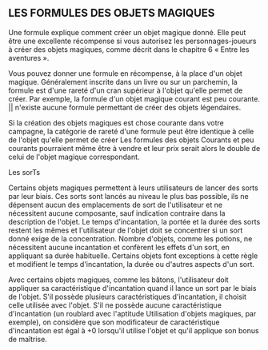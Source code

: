## LES FORMULES DES OBJETS MAGIQUES

Une formule explique comment créer un objet magique donné.
Elle peut être une excellente récompense si vous autorisez les
personnages-joueurs à créer des objets magiques, comme décrit
dans le chapitre 6 « Entre les aventures ».

Vous pouvez donner une formule en récompense, à la place
d'un objet magique. Généralement inscrite dans un livre ou sur un
parchemin, la formule est d'une rareté d'un cran supérieur à l'objet
qu'elle permet de créer. Par exemple, la formule d'un objet magique
courant est peu courante. || n'existe aucune formule permettant de
créer des objets légendaires.

Si la création des objets magiques est chose courante dans votre
campagne, la catégorie de rareté d'une formule peut être identique
à celle de l'objet qu'elle permet de créer Les formules des objets
Courants et peu courants pourraient même être à vendre et leur prix
serait alors le double de celui de l'objet magique correspondant.

Les sorTs

Certains objets magiques permettent à leurs utilisateurs de
lancer des sorts par leur biais. Ces sorts sont lancés au niveau
le plus bas possible, ils ne dépensent aucun des emplacements
de sort de l'utilisateur et ne nécessitent aucune composante,
sauf indication contraire dans la description de l'objet. Le
temps d'incantation, la portée et la durée des sorts restent les
mêmes et l'utilisateur de l'objet doit se concentrer si un sort
donné exige de la concentration. Nombre d'objets, comme les
potions, ne nécessitent aucune incantation et confèrent les
effets d'un sort, en appliquant sa durée habituelle. Certains
objets font exceptions à cette règle et modifient le temps
d'incantation, la durée ou d'autres aspects d'un sort.

Avec certains objets magiques, comme les bâtons,
l'utilisateur doit appliquer sa caractéristique d'incantation
quand il lance un sort par le biais de l'objet. S'il possède
plusieurs caractéristiques d'incantation, il choisit celle
utilisée avec l'objet. S'il ne possède aucune caractéristique
d'incantation (un roublard avec l'aptitude Utilisation d'objets
magiques, par exemple), on considère que son modificateur
de caractéristique d'incantation est égal à +0 lorsqu'il utilise
l'objet et qu'il applique son bonus de maîtrise.
